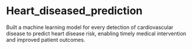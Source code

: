 # Heart_diseased_prediction
Built a machine learning model for every detection of cardiovascular disease to predict heart disease risk, enabling timely medical intervention and improved patient outcomes.
